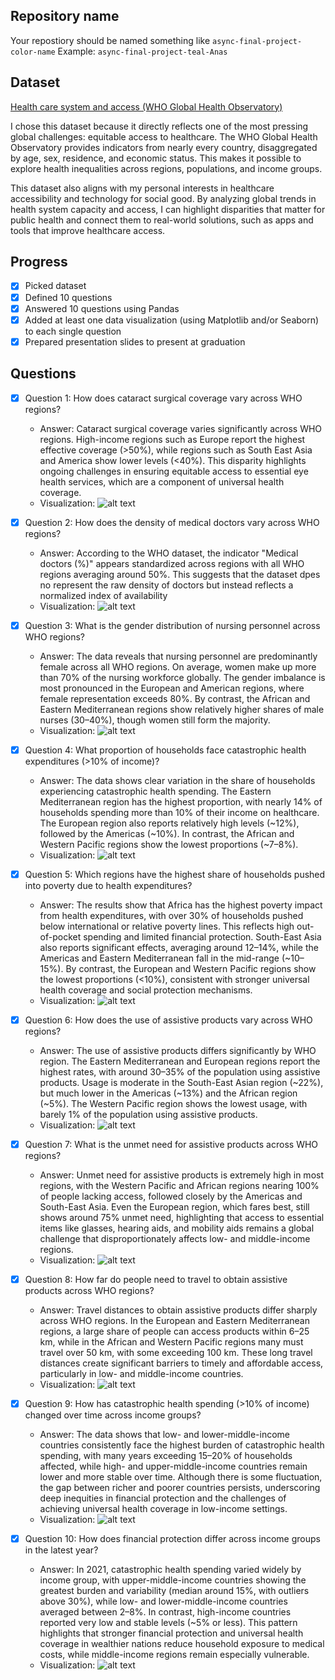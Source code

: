 ## Repository name
Your repostiory should be named something like `async-final-project-color-name`
Example: `async-final-project-teal-Anas`

## Dataset
[Health care system and access (WHO Global Health Observatory)](https://www.who.int/data/inequality-monitor/data#PageContent_C691_Col00)

I chose this dataset because it directly reflects one of the most pressing global challenges: equitable access to healthcare. The WHO Global Health Observatory provides indicators from nearly every country, disaggregated by age, sex, residence, and economic status. This makes it possible to explore health inequalities across regions, populations, and income groups.

This dataset also aligns with my personal interests in healthcare accessibility and technology for social good. By analyzing global trends in health system capacity and access, I can highlight disparities that matter for public health and connect them to real-world solutions, such as apps and tools that improve healthcare access.

## Progress
- [X] Picked dataset
- [X] Defined 10 questions
- [X] Answered 10 questions using Pandas
- [X] Added at least one data visualization (using Matplotlib and/or Seaborn) to each single question
- [x] Prepared presentation slides to present at graduation

## Questions
- [X] Question 1: How does cataract surgical coverage vary across WHO regions?
  - Answer: Cataract surgical coverage varies significantly across WHO regions. High-income regions such as Europe report the highest effective coverage (>50%), while regions such as South East Asia and America show lower levels (<40%). This disparity highlights ongoing challenges in ensuring equitable access to essential eye health services, which are a component of universal health coverage.
  - Visualization: ![alt text](image.png)

- [x] Question 2: How does the density of medical doctors vary across WHO regions?
  - Answer: According to the WHO dataset, the indicator "Medical doctors (%)" appears standardized across regions with all WHO regions averaging around 50%. This suggests that the dataset dpes no represent the raw density of doctors but instead reflects a normalized index of availability
  - Visualization: ![alt text](image-1.png)

- [x] Question 3: What is the gender distribution of nursing personnel across WHO regions?
  - Answer: The data reveals that nursing personnel are predominantly female across all WHO regions. On average, women make up more than 70% of the nursing workforce globally. The gender imbalance is most pronounced in the European and American regions, where female representation exceeds 80%. By contrast, the African and Eastern Mediterranean regions show relatively higher shares of male nurses (30–40%), though women still form the majority.
  - Visualization: ![alt text](image-2.png)

- [x] Question 4: What proportion of households face catastrophic health expenditures (>10% of income)?
  - Answer: The data shows clear variation in the share of households experiencing catastrophic health spending. The Eastern Mediterranean region has the highest proportion, with nearly 14% of households spending more than 10% of their income on healthcare. The European region also reports relatively high levels (~12%), followed by the Americas (~10%). In contrast, the African and Western Pacific regions show the lowest proportions (~7–8%).
  - Visualization: ![alt text](image-3.png)

- [x] Question 5: Which regions have the highest share of households pushed into poverty due to health expenditures?
  - Answer: The results show that Africa has the highest poverty impact from health expenditures, with over 30% of households pushed below international or relative poverty lines. This reflects high out-of-pocket spending and limited financial protection. South-East Asia also reports significant effects, averaging around 12–14%, while the Americas and Eastern Mediterranean fall in the mid-range (~10–15%). By contrast, the European and Western Pacific regions show the lowest proportions (<10%), consistent with stronger universal health coverage and social protection mechanisms.
  - Visualization: ![alt text](image-4.png)

- [x] Question 6: How does the use of assistive products vary across WHO regions?
  - Answer: The use of assistive products differs significantly by WHO region. The Eastern Mediterranean and European regions report the highest rates, with around 30–35% of the population using assistive products. Usage is moderate in the South-East Asian region (~22%), but much lower in the Americas (~13%) and the African region (~5%). The Western Pacific region shows the lowest usage, with barely 1% of the population using assistive products.
  - Visualization: ![alt text](image-5.png)

- [x] Question 7: What is the unmet need for assistive products across WHO regions?
  - Answer: Unmet need for assistive products is extremely high in most regions, with the Western Pacific and African regions nearing 100% of people lacking access, followed closely by the Americas and South-East Asia. Even the European region, which fares best, still shows around 75% unmet need, highlighting that access to essential items like glasses, hearing aids, and mobility aids remains a global challenge that disproportionately affects low- and middle-income regions.
  - Visualization: ![alt text](image-6.png)

- [x] Question 8: How far do people need to travel to obtain assistive products across WHO regions?
  - Answer: Travel distances to obtain assistive products differ sharply across WHO regions. In the European and Eastern Mediterranean regions, a large share of people can access products within 6–25 km, while in the African and Western Pacific regions many must travel over 50 km, with some exceeding 100 km. These long travel distances create significant barriers to timely and affordable access, particularly in low- and middle-income countries.
  - Visualization: ![alt text](image-7.png)

- [x] Question 9: How has catastrophic health spending (>10% of income) changed over time across income groups?
  - Answer: The data shows that low- and lower-middle-income countries consistently face the highest burden of catastrophic health spending, with many years exceeding 15–20% of households affected, while high- and upper-middle-income countries remain lower and more stable over time. Although there is some fluctuation, the gap between richer and poorer countries persists, underscoring deep inequities in financial protection and the challenges of achieving universal health coverage in low-income settings.
  - Visualization: ![alt text](image-8.png)

- [x] Question 10: How does financial protection differ across income groups in the latest year?
  - Answer: In 2021, catastrophic health spending varied widely by income group, with upper-middle-income countries showing the greatest burden and variability (median around 15%, with outliers above 30%), while low- and lower-middle-income countries averaged between 2–8%. In contrast, high-income countries reported very low and stable levels (~5% or less). This pattern highlights that stronger financial protection and universal health coverage in wealthier nations reduce household exposure to medical costs, while middle-income regions remain especially vulnerable.
  - Visualization: ![alt text](image-9.png)